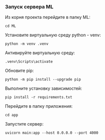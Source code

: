 ### Запуск сервера ML
Из корня проекта перейдите в папку ML:
```
cd ML
```
Установите виртуальную среду python - venv:
```
python -m venv .venv
```
Активируйте виртуальную среду:
```
.venv\Scripts\activate
```
Обновите pip:
```
python -m pip install --upgrade pip
```
Выполните установку зависимостей:
```
pip install -r requirements.txt
```
Перейдите в папку приложения:
```
cd app
```
Запустите сервер:
```
uvicorn main:app --host 0.0.0.0 --port 4000
```
